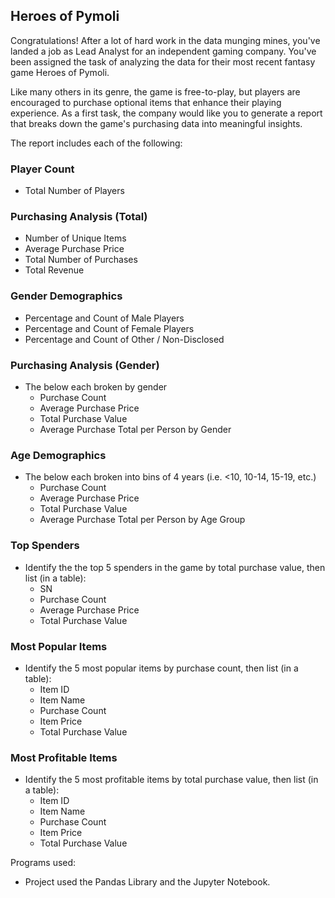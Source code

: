 ## Heroes of Pymoli

Congratulations! After a lot of hard work in the data munging mines, you've landed a job as Lead Analyst for an independent gaming company. You've been assigned the task of analyzing the data for their most recent fantasy game Heroes of Pymoli.

Like many others in its genre, the game is free-to-play, but players are encouraged to purchase optional items that enhance their playing experience. As a first task, the company would like you to generate a report that breaks down the game's purchasing data into meaningful insights.

The report includes each of the following:

### Player Count

* Total Number of Players

### Purchasing Analysis (Total)

* Number of Unique Items
* Average Purchase Price
* Total Number of Purchases
* Total Revenue

### Gender Demographics

* Percentage and Count of Male Players
* Percentage and Count of Female Players
* Percentage and Count of Other / Non-Disclosed

### Purchasing Analysis (Gender)

* The below each broken by gender
  * Purchase Count
  * Average Purchase Price
  * Total Purchase Value
  * Average Purchase Total per Person by Gender

### Age Demographics

* The below each broken into bins of 4 years (i.e. &lt;10, 10-14, 15-19, etc.)
  * Purchase Count
  * Average Purchase Price
  * Total Purchase Value
  * Average Purchase Total per Person by Age Group

### Top Spenders

* Identify the the top 5 spenders in the game by total purchase value, then list (in a table):
  * SN
  * Purchase Count
  * Average Purchase Price
  * Total Purchase Value

### Most Popular Items

* Identify the 5 most popular items by purchase count, then list (in a table):
  * Item ID
  * Item Name
  * Purchase Count
  * Item Price
  * Total Purchase Value

### Most Profitable Items

* Identify the 5 most profitable items by total purchase value, then list (in a table):
  * Item ID
  * Item Name
  * Purchase Count
  * Item Price
  * Total Purchase Value

Programs used:

* Project used the Pandas Library and the Jupyter Notebook.


